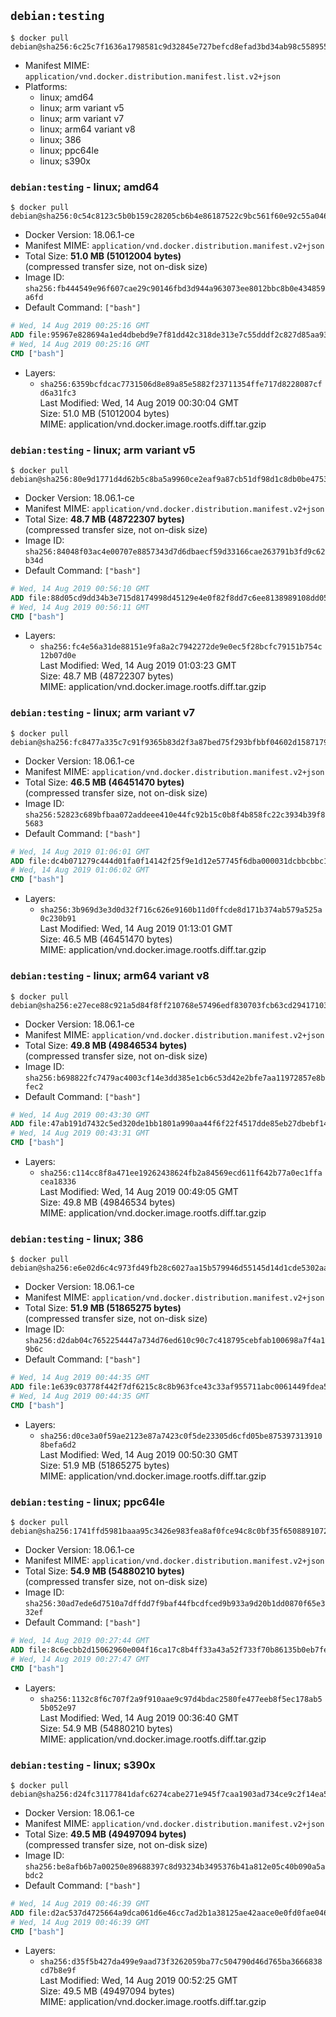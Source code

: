 ## `debian:testing`

```console
$ docker pull debian@sha256:6c25c7f1636a1798581c9d32845e727befcd8efad3bd34ab98c55895522cf771
```

-	Manifest MIME: `application/vnd.docker.distribution.manifest.list.v2+json`
-	Platforms:
	-	linux; amd64
	-	linux; arm variant v5
	-	linux; arm variant v7
	-	linux; arm64 variant v8
	-	linux; 386
	-	linux; ppc64le
	-	linux; s390x

### `debian:testing` - linux; amd64

```console
$ docker pull debian@sha256:0c54c8123c5b0b159c28205cb6b4e86187522c9bc561f60e92c55a046371d374
```

-	Docker Version: 18.06.1-ce
-	Manifest MIME: `application/vnd.docker.distribution.manifest.v2+json`
-	Total Size: **51.0 MB (51012004 bytes)**  
	(compressed transfer size, not on-disk size)
-	Image ID: `sha256:fb444549e96f607cae29c90146fbd3d944a963073ee8012bbc8b0e434859a6fd`
-	Default Command: `["bash"]`

```dockerfile
# Wed, 14 Aug 2019 00:25:16 GMT
ADD file:95967e828694a1ed4dbebd9e7f81dd42c318de313e7c55dddf2c827d85aa9328 in / 
# Wed, 14 Aug 2019 00:25:16 GMT
CMD ["bash"]
```

-	Layers:
	-	`sha256:6359bcfdcac7731506d8e89a85e5882f23711354ffe717d8228087cfd6a31fc3`  
		Last Modified: Wed, 14 Aug 2019 00:30:04 GMT  
		Size: 51.0 MB (51012004 bytes)  
		MIME: application/vnd.docker.image.rootfs.diff.tar.gzip

### `debian:testing` - linux; arm variant v5

```console
$ docker pull debian@sha256:80e9d1771d4d62b5c8ba5a9960ce2eaf9a87cb51df98d1c8db0be4753f5d3eb4
```

-	Docker Version: 18.06.1-ce
-	Manifest MIME: `application/vnd.docker.distribution.manifest.v2+json`
-	Total Size: **48.7 MB (48722307 bytes)**  
	(compressed transfer size, not on-disk size)
-	Image ID: `sha256:84048f03ac4e00707e8857343d7d6dbaecf59d33166cae263791b3fd9c62b34d`
-	Default Command: `["bash"]`

```dockerfile
# Wed, 14 Aug 2019 00:56:10 GMT
ADD file:88d05cd9dd34b3e715d8174998d45129e4e0f82f8dd7c6ee8138989108dd05a4 in / 
# Wed, 14 Aug 2019 00:56:11 GMT
CMD ["bash"]
```

-	Layers:
	-	`sha256:fc4e56a31de88151e9fa8a2c7942272de9e0ec5f28bcfc79151b754c12b07d0e`  
		Last Modified: Wed, 14 Aug 2019 01:03:23 GMT  
		Size: 48.7 MB (48722307 bytes)  
		MIME: application/vnd.docker.image.rootfs.diff.tar.gzip

### `debian:testing` - linux; arm variant v7

```console
$ docker pull debian@sha256:fc8477a335c7c91f9365b83d2f3a87bed75f293bfbbf04602d158717972beb5b
```

-	Docker Version: 18.06.1-ce
-	Manifest MIME: `application/vnd.docker.distribution.manifest.v2+json`
-	Total Size: **46.5 MB (46451470 bytes)**  
	(compressed transfer size, not on-disk size)
-	Image ID: `sha256:52823c689bfbaa072addeee410e44fc92b15c0b8f4b858fc22c3934b39f85683`
-	Default Command: `["bash"]`

```dockerfile
# Wed, 14 Aug 2019 01:06:01 GMT
ADD file:dc4b071279c444d01fa0f14142f25f9e1d12e57745f6dba000031dcbbcbbc1dc in / 
# Wed, 14 Aug 2019 01:06:02 GMT
CMD ["bash"]
```

-	Layers:
	-	`sha256:3b969d3e3d0d32f716c626e9160b11d0ffcde8d171b374ab579a525a0c230b91`  
		Last Modified: Wed, 14 Aug 2019 01:13:01 GMT  
		Size: 46.5 MB (46451470 bytes)  
		MIME: application/vnd.docker.image.rootfs.diff.tar.gzip

### `debian:testing` - linux; arm64 variant v8

```console
$ docker pull debian@sha256:e27ece88c921a5d84f8ff210768e57496edf830703fcb63cd2941710377c49c9
```

-	Docker Version: 18.06.1-ce
-	Manifest MIME: `application/vnd.docker.distribution.manifest.v2+json`
-	Total Size: **49.8 MB (49846534 bytes)**  
	(compressed transfer size, not on-disk size)
-	Image ID: `sha256:b698822fc7479ac4003cf14e3dd385e1cb6c53d42e2bfe7aa11972857e8bfec2`
-	Default Command: `["bash"]`

```dockerfile
# Wed, 14 Aug 2019 00:43:30 GMT
ADD file:47ab191d7432c5ed320de1bb1801a990aa44f6f22f4517dde85eb27dbebf147d in / 
# Wed, 14 Aug 2019 00:43:31 GMT
CMD ["bash"]
```

-	Layers:
	-	`sha256:c114cc8f8a471ee19262438624fb2a84569ecd611f642b77a0ec1ffacea18336`  
		Last Modified: Wed, 14 Aug 2019 00:49:05 GMT  
		Size: 49.8 MB (49846534 bytes)  
		MIME: application/vnd.docker.image.rootfs.diff.tar.gzip

### `debian:testing` - linux; 386

```console
$ docker pull debian@sha256:e6e02d6c4c973fd49fb28c6027aa15b579946d55145d14d1cde5302aa2a74ccc
```

-	Docker Version: 18.06.1-ce
-	Manifest MIME: `application/vnd.docker.distribution.manifest.v2+json`
-	Total Size: **51.9 MB (51865275 bytes)**  
	(compressed transfer size, not on-disk size)
-	Image ID: `sha256:d2dab04c7652254447a734d76ed610c90c7c418795cebfab100698a7f4a19b6c`
-	Default Command: `["bash"]`

```dockerfile
# Wed, 14 Aug 2019 00:44:35 GMT
ADD file:1e639c03778f442f7df6215c8c8b963fce43c33af955711abc0061449fdea5c6 in / 
# Wed, 14 Aug 2019 00:44:35 GMT
CMD ["bash"]
```

-	Layers:
	-	`sha256:d0ce3a0f59ae2123e87a7423c0f5de23305d6cfd05be8753973139108befa6d2`  
		Last Modified: Wed, 14 Aug 2019 00:50:30 GMT  
		Size: 51.9 MB (51865275 bytes)  
		MIME: application/vnd.docker.image.rootfs.diff.tar.gzip

### `debian:testing` - linux; ppc64le

```console
$ docker pull debian@sha256:1741ffd5981baaa95c3426e983fea8af0fce94c8c0bf35f6508891072d047a9b
```

-	Docker Version: 18.06.1-ce
-	Manifest MIME: `application/vnd.docker.distribution.manifest.v2+json`
-	Total Size: **54.9 MB (54880210 bytes)**  
	(compressed transfer size, not on-disk size)
-	Image ID: `sha256:30ad7ede6d7510a7dffdd7f9baf44fbcdfced9b933a9d20b1dd0870f65e332ef`
-	Default Command: `["bash"]`

```dockerfile
# Wed, 14 Aug 2019 00:27:44 GMT
ADD file:8c6ecbb2d15062960e004f16ca17c8b4ff33a43a52f733f70b86135b0eb7fef8 in / 
# Wed, 14 Aug 2019 00:27:47 GMT
CMD ["bash"]
```

-	Layers:
	-	`sha256:1132c8f6c707f2a9f910aae9c97d4bdac2580fe477eeb8f5ec178ab55b052e97`  
		Last Modified: Wed, 14 Aug 2019 00:36:40 GMT  
		Size: 54.9 MB (54880210 bytes)  
		MIME: application/vnd.docker.image.rootfs.diff.tar.gzip

### `debian:testing` - linux; s390x

```console
$ docker pull debian@sha256:d24fc31177841dafc6274cabe271e945f7caa1903ad734ce9c2f14ea5a989a1f
```

-	Docker Version: 18.06.1-ce
-	Manifest MIME: `application/vnd.docker.distribution.manifest.v2+json`
-	Total Size: **49.5 MB (49497094 bytes)**  
	(compressed transfer size, not on-disk size)
-	Image ID: `sha256:be8afb6b7a00250e89688397c8d93234b3495376b41a812e05c40b090a5abdc2`
-	Default Command: `["bash"]`

```dockerfile
# Wed, 14 Aug 2019 00:46:39 GMT
ADD file:d2ac537d4725664a9dca061d6e46cc7ad2b1a38125ae42aace0e0fd0fae04627 in / 
# Wed, 14 Aug 2019 00:46:39 GMT
CMD ["bash"]
```

-	Layers:
	-	`sha256:d35f5b427da499e9aad73f3262059ba77c504790d46d765ba3666838cd7b8e9f`  
		Last Modified: Wed, 14 Aug 2019 00:52:25 GMT  
		Size: 49.5 MB (49497094 bytes)  
		MIME: application/vnd.docker.image.rootfs.diff.tar.gzip
